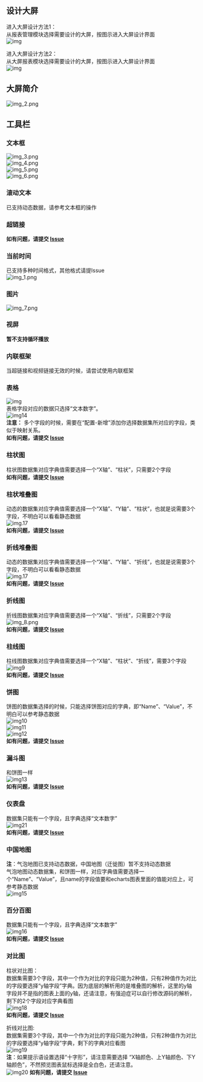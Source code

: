 ## 设计大屏
进入大屏设计方法1： <br>
从报表管理模块选择需要设计的大屏，按图示进入大屏设计界面 <br>
![img](../picture/dashboard/img22.png) <br>

进入大屏设计方法2： <br>
从大屏报表模块选择需要设计的大屏，按图示进入大屏设计界面 <br>
![img](../picture/dashboard/img23.png) <br>

## 大屏简介
![img_2.png](../picture/dashboard/img_2.png) <br>

## 工具栏
### 文本框
![img_3.png](../picture/dashboard/img_3.png) <br>
![img_4.png](../picture/dashboard/img_4.png) <br>
![img_5.png](../picture/dashboard/img_5.png) <br>
![img_6.png](../picture/dashboard/img_6.png) <br>

### 滚动文本
已支持动态数据，请参考文本框的操作 <br>

### 超链接
**如有问题，请提交 [Issue](https://gitee.com/anji-plus/report/issues) <br>**

### 当前时间
已支持多种时间格式，其他格式请提Issue <br>
![img_1.png](../picture/dashboard/img_1.png) <br>

### 图片
![img_7.png](../picture/dashboard/img_7.png) <br>

### 视屏
**暂不支持循环播放**<br>

### 内联框架
当超链接和视频链接无效的时候，请尝试使用内联框架<br>

### 表格
![img](../picture/dashboard/img_22.png) <br>
表格字段对应的数据只选择“文本数字”。<br>
![img14](../picture/dashboard/img_23.png) <br>
**注意：** 多个字段的时候，需要在“配置-新增”添加你选择数据集所对应的字段，类似于映射关系。 <br>
**如有问题，请提交 [Issue](https://gitee.com/anji-plus/report/issues) <br>**

### 柱状图
柱状图数据集对应字典值需要选择一个“X轴”、“柱状”，只需要2个字段 <br>
**如有问题，请提交 [Issue](https://gitee.com/anji-plus/report/issues) <br>**


### 柱状堆叠图
动态的数据集对应字典值需要选择一个“X轴”、“Y轴”、“柱状”，也就是说需要3个字段，不明白可以看看静态数据 <br>
![img.17](../picture/dashboard/img_17.png) <br>
**如有问题，请提交 [Issue](https://gitee.com/anji-plus/report/issues) <br>**

### 折线堆叠图 
动态的数据集对应字典值需要选择一个“X轴”、“Y轴”、“折线”，也就是说需要3个字段，不明白可以看看静态数据 <br>
![img.17](../picture/dashboard/img_17.png) <br>
**如有问题，请提交 [Issue](https://gitee.com/anji-plus/report/issues) <br>**

### 折线图
折线图数据集对应字典值需要选择一个“X轴”、“折线”，只需要2个字段 <br>
![img_8.png](../picture/dashboard/img_8.png) <br>
**如有问题，请提交 [Issue](https://gitee.com/anji-plus/report/issues) <br>**

### 柱线图
柱线图数据集对应字典值需要选择一个“X轴”、“柱状”、“折线”，需要3个字段 <br>
![img9](../picture/dashboard/img_9.png) <br>
**如有问题，请提交 [Issue](https://gitee.com/anji-plus/report/issues) <br>**

### 饼图
饼图的数据集选择的时候，只能选择饼图对应的字典，即“Name”、“Value”，不明白可以参考静态数据 <br>
![img10](../picture/dashboard/img_10.png) <br>
![img11](../picture/dashboard/img_11.png) <br>
![img12](../picture/dashboard/img_12.png) <br>
**如有问题，请提交 [Issue](https://gitee.com/anji-plus/report/issues) <br>**

### 漏斗图
和饼图一样 <br>
![img13](../picture/dashboard/img_13.png) <br>
**如有问题，请提交 [Issue](https://gitee.com/anji-plus/report/issues) <br>**

### 仪表盘
数据集只能有一个字段，且字典选择“文本数字” <br>
![img21](../picture/dashboard/img_21.png) <br>
**如有问题，请提交 [Issue](https://gitee.com/anji-plus/report/issues) <br>**

### 中国地图
**注**：气泡地图已支持动态数据，中国地图（迁徙图）暂不支持动态数据 <br>
气泡地图动态数据集，和饼图一样，对应字典值需要选择一个“Name”、“Value”，且name的字段值要和echarts图表里面的值能对应上，可参考静态数据 <br>
![img15](../picture/dashboard/img_15.png) <br>

### 百分百图
数据集只能有一个字段，且字典选择“文本数字” <br>
![img16](../picture/dashboard/img_16.png) <br>
**如有问题，请提交 [Issue](https://gitee.com/anji-plus/report/issues) <br>**

### 对比图
柱状对比图： <br>
数据集需要3个字段，其中一个作为对比的字段只能为2种值，只有2种值作为对比的字段要选择“y轴字段”字典。因为底层的解析用的是堆叠图的解析，这里的y轴字段并不是指的图表上面的y轴，还请注意，有强迫症可以自行修改源码的解析，剩下的2个字段对应字典看图<br>
![img18](../picture/dashboard/img_18.png) <br>
**如有问题，请提交 [Issue](https://gitee.com/anji-plus/report/issues) <br>**

折线对比图: <br>
数据集需要3个字段，其中一个作为对比的字段只能为2种值，只有2种值作为对比的字段要选择“y轴字段”字典，剩下的字典对应看图<br>
![img19](../picture/dashboard/img_19.png) <br>
**注**：如果提示语设置选择“十字形”，请注意需要选择 “X轴颜色、上Y轴颜色、下Y轴颜色”，不然预览图表鼠标选择是全白色，还请注意。<br>
![img20](../picture/dashboard/img_20.png)
**如有问题，请提交 [Issue](https://gitee.com/anji-plus/report/issues) <br>**
